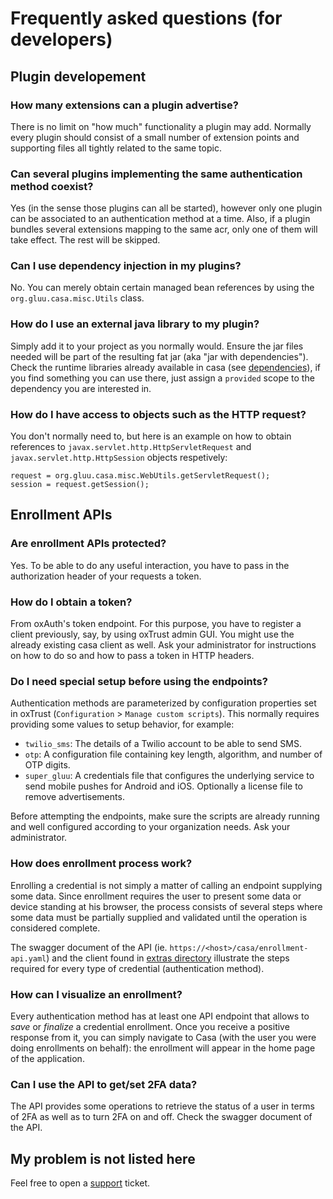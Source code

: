 # Frequently asked questions (for developers)

## Plugin developement

### How many extensions can a plugin advertise?

There is no limit on "how much" functionality a plugin may add. Normally every plugin should consist of a small number of extension points and supporting files all tightly related to the same topic.

### Can several plugins implementing the same authentication method coexist?

Yes (in the sense those plugins can all be started), however only one plugin can be associated to an authentication method at a time. Also, if a plugin bundles several extensions mapping to the same acr, only one of them will take effect. The rest will be skipped.

### Can I use dependency injection in my plugins?

No. You can merely obtain certain managed bean references by using the `org.gluu.casa.misc.Utils` class.

### How do I use an external java library to my plugin?

Simply add it to your project as you normally would. Ensure the jar files needed will be part of the resulting fat jar (aka "jar with dependencies"). Check the runtime libraries already available in casa (see [dependencies](./intro-plugin#dependencies)), if you find something you can use there, just assign a `provided` scope to the dependency you are interested in.

### How do I have access to objects such as the HTTP request?

You don't normally need to, but here is an example on how to obtain references to `javax.servlet.http.HttpServletRequest` and `javax.servlet.http.HttpSession` objects respetively:

```
request = org.gluu.casa.misc.WebUtils.getServletRequest();
session = request.getSession();
```

## Enrollment APIs

### Are enrollment APIs protected?

Yes. To be able to do any useful interaction, you have to pass in the authorization header of your requests a token.

### How do I obtain a token?

From oxAuth's token endpoint. For this purpose, you have to register a client previously, say, by using oxTrust admin GUI. You might use the already existing casa client as well. Ask your administrator for instructions on how to do so and how to pass a token in HTTP headers.

### Do I need special setup before using the endpoints?

Authentication methods are parameterized by configuration properties set in oxTrust (`Configuration` > `Manage custom scripts`). This normally requires providing some values to setup behavior, for example:

- `twilio_sms`: The details of a Twilio account to be able to send SMS.
- `otp`: A configuration file containing key length, algorithm, and number of OTP digits.
- `super_gluu`: A credentials file that configures the underlying service to send mobile pushes for Android and iOS. Optionally a license file to remove advertisements.

Before attempting the endpoints, make sure the scripts are already running and well configured according to your organization needs. Ask your administrator.

### How does enrollment process work?

Enrolling a credential is not simply a matter of calling an endpoint supplying some data. Since enrollment requires the user to present some data or device standing at his browser, the process consists of several steps where some data must be partially supplied and validated until the operation is considered complete.

The swagger document of the API (ie. `https://<host>/casa/enrollment-api.yaml`) and the client found in [extras directory](https://github.com/GluuFederation/casa/tree/version_4.4.0/extras/enrollment-client) illustrate the steps required for every type of credential (authentication method).

### How can I visualize an enrollment?

Every authentication method has at least one API endpoint that allows to *save* or *finalize* a credential enrollment. Once you receive a positive response from it, you can simply navigate to Casa (with the user you were doing enrollments on behalf): the enrollment will appear in the home page of the application.

### Can I use the API to get/set 2FA data?

The API provides some operations to retrieve the status of a user in terms of 2FA as well as to turn 2FA on and off. Check the swagger document of the API. 

## My problem is not listed here

Feel free to open a [support](https://support.gluu.org/) ticket.
